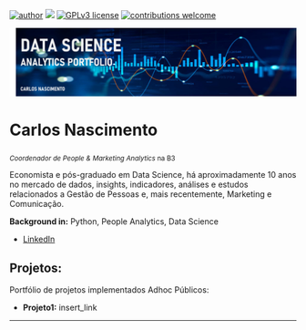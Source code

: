 [![author](https://img.shields.io/badge/author-ocarlosnascimento-red.svg)](https://br.linkedin.com/in/carlos-nascimento-00303a18b) [![](https://img.shields.io/badge/python-3.7+-blue.svg)](https://www.python.org/downloads/release/python-365/) [![GPLv3 license](https://img.shields.io/badge/License-GPLv3-blue.svg)](http://perso.crans.org/besson/LICENSE.html) [![contributions welcome](https://img.shields.io/badge/contributions-welcome-brightgreen.svg?style=flat)](https://github.com/carlosfab/data_science/issues)

<p align="left">
  <img src="ds-analytics-banner.png" >
</p>

# Carlos Nascimento
<sub>*Coordenador de People & Marketing Analytics* na B3 </sub>

Economista e pós-graduado em Data Science, há aproximadamente 10 anos no mercado de dados, insights, indicadores, análises e estudos relacionados a Gestão de Pessoas e, mais recentemente, Marketing e Comunicação.


**Background in:** Python, People Analytics, Data Science
* [LinkedIn](https://br.linkedin.com/in/carlos-nascimento-00303a18b)


## Projetos:
Portfólio de projetos implementados Adhoc Públicos:

* **Projeto1:** insert_link

---




